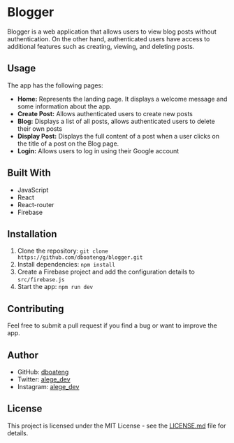 # Blogger

Blogger is a web application that allows users to view blog posts without authentication. On the other hand, authenticated users have access to additional features such as creating, viewing, and deleting posts. 

## Usage

The app has the following pages:

- **Home:** Represents the landing page. It displays a welcome message and some information about the app.
- **Create Post:** Allows authenticated users to create new posts
- **Blog:** Displays a list of all posts, allows authenticated users to delete their own posts
- **Display Post:** Displays the full content of a post when a user clicks on the title of a post on the Blog page.
- **Login:** Allows users to log in using their Google account

## Built With

- JavaScript
- React
- React-router
- Firebase

## Installation

1.  Clone the repository: `git clone https://github.com/dboatengg/blogger.git`
2.  Install dependencies: `npm install`
3.  Create a Firebase project and add the configuration details to `src/firebase.js`
4.  Start the app: `npm run dev`

## Contributing

Feel free to submit a pull request if you find a bug or want to improve the app.

## Author

- GitHub: [dboateng](https://www.github.com/dboatengg)
- Twitter: [alege_dev](https://www.twitter.com/alege_dev)
- Instagram: [alege_dev](https://www.instagram.com/alege_dev)

## License

This project is licensed under the MIT License - see the [LICENSE.md](LICENSE.md) file for details.
